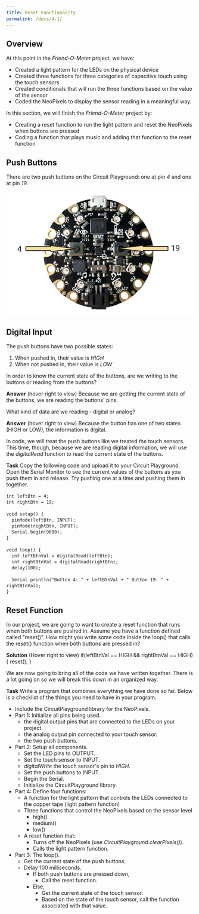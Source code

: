 ```yaml
---
title: Reset Functionality
permalink: /docs/4-1/
---
```

## Overview
At this point in the *Friend-O-Meter* project, we have:
- Created a light pattern for the LEDs on the physical device
- Created three functions for three categories of capacitive touch using the touch sensors
- Created conditionals that will run the three functions based on the value of the sensor
- Coded the NeoPixels to display the sensor reading in a meaningful way.

In this section, we will finish the *Friend-O-Meter* project by:
- Creating a reset function to run the light pattern and reset the NeoPixels when buttons are pressed
- Coding a function that plays music and adding that function to the reset function

## Push Buttons
There are two push buttons on the Circuit Playground: one at pin *4* and one at pin *19*.

![push buttons](../images/4-1_push-buttons.png)

## Digital Input
The push buttons have two possible states:
1. When pushed in, their value is *HIGH*
2. When not pushed in, their value is *LOW*

<span class="think">In order to know the current state of the buttons, are we writing to the buttons or reading from the buttons?</span>

**Answer** (hover right to view) <span class="solution">Because we are getting the current state of the buttons, we are reading the buttons' pins.</span>

 <span class="think">What kind of data are we reading - digital or analog?<span>

 **Answer** (hover right to view) <span class="solution">Because the button has one of two states (HIGH or LOW), the information is digital.</span>

In code, we will treat the push buttons like we treated the touch sensors. This time, though, because we are reading digital information, we will use the *digitalRead* function to read the current state of the buttons.

**Task** Copy the following code and upload it to your Circuit Playground. Open the Serial Monitor to see the current values of the buttons as you push them in and release. Try pushing one at a time and pushing them in together.

```
int leftBtn = 4;
int rightBtn = 19;

void setup() {
  pinMode(leftBtn, INPUT);
  pinMode(rightBtn, INPUT);
  Serial.begin(9600);
}

void loop() {
  int leftBtnVal = digitalRead(leftBtn);
  int rightBtnVal = digitalRead(rightBtn);
  delay(100);

  Serial.println("Button 4: " + leftBtnVal + " Button 19: " + rightBtnVal);
}
```

## Reset Function
In our project, we are going to want to create a reset function that runs when both buttons are pushed in. <span class="think">Assume you have a function defined called "reset()". How might you write some code inside the loop() that calls the reset() function when both buttons are pressed in?</span>

**Solution** (Hover right to view) <span class="solution">
if(leftBtnVal == HIGH && rightBtnVal == HIGH) {
    reset();
}
</span>

We are now going to bring all of the code we have written together. There is a lot going on so we will break this down in an organized way.

**Task** Write a program that combines everything we have done so far. Below is a checklist of the things you need to have in your program.
- Include the CircuitPlayground library for the NeoPixels.
- Part 1: Initialize all pins being used.
  - the digital output pins that are connected to the LEDs on your project.
  - the analog output pin connected to your touch sensor.
  - the two push buttons.
- Part 2: Setup all components.
  - Set the LED pins to OUTPUT.
  - Set the touch sensor to INPUT.
  - *digitalWrite* the touch sensor's pin to *HIGH*.
  - Set the push buttons to INPUT.
  - Begin the Serial.
  - Initialize the CircuitPlayground library.
- Part 4: Define four functions:
  - A function for the light pattern that controls the LEDs connected to the copper tape (light pattern function)
  - Three functions that control the NeoPixels based on the sensor level
    - high()
    - medium()
    - low()
  - A reset function that:
    - Turns off the NeoPixels (use *CircuitPlayground.clearPixels()*).
    - Calls the light pattern function.
- Part 3: The loop().
  - Get the current state of the push buttons.
  - Delay 100 milliseconds.
    - If both push buttons are pressed down,
      - Call the reset function.
    - Else,
      - Get the current state of the touch sensor.
      - Based on the state of the touch sensor, call the function associated with that value.
